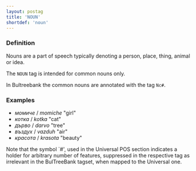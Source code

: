 ```yaml
---
layout: postag
title: 'NOUN'
shortdef: 'noun'
---
```


### Definition

Nouns are a part of speech typically denoting a person, place, thing,
animal or idea.

The `NOUN` tag is intended for common nouns only. 

In Bultreebank the common nouns are annotated with the tag `Nc#`.


### Examples

- _момиче_ / _momiche_ "girl"
- _котка_ / _kotka_ "cat"
- _дърво_ / _darvo_ "tree"
- _въздух_ / _vazduh_ "air"
- _красота_ / _krasota_ "beauty"

Note that the symbol `#', used in the Universal POS section indicates a holder for arbitrary number of features, suppressed in the respective tag as irrelevant in the BulTreeBank tagset, when mapped to the Universal one.

